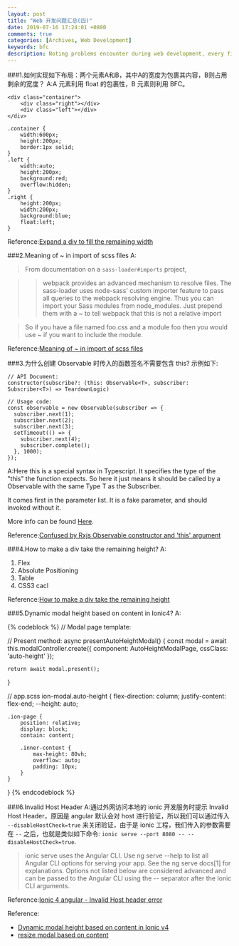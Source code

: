 ```yaml
---
layout: post
title: "Web 开发问题汇总(四)"
date: 2019-07-16 17:24:01 +0800
comments: true
categories: [Archives, Web Development]
keywords: bfc
description: Noting problems encounter during web development, every fifteen problem produce a blog, this is the fourth.
---
```


###1.如何实现如下布局：两个元素A和B，其中A的宽度为包裹其内容，B则占用剩余的宽度？
A:A 元素利用 float 的包裹性，B 元素则利用 BFC。

```
<div class="container">
    <div class="right"></div>
    <div class="left"></div>
</div>

.container {
    width:600px;
    height:200px;
    border:1px solid;
}
.left {
    width:auto;
    height:200px;
    background:red;
    overflow:hidden;
}
.right {
    height:200px;
    width:200px;
    background:blue;
    float:left;
}
```

Reference:[Expand a div to fill the remaining width](https://stackoverflow.com/questions/1260122/expand-a-div-to-fill-the-remaining-width)  

###2.Meaning of ~ in import of scss files
A:

> From documentation on a `sass-loader#imports` project,  

> > webpack provides an advanced mechanism to resolve files. The sass-loader uses node-sass' custom importer feature to pass all queries to the webpack resolving engine. Thus you can import your Sass modules from node_modules. Just prepend them with a ~ to tell webpack that this is not a relative import  

> So if you have a file named foo.css and a module foo then you would use ~ if you want to include the module.

Reference:[Meaning of ~ in import of scss files](https://stackoverflow.com/questions/38880187/meaning-of-in-import-of-scss-files)  

<!--more-->

###3.为什么创建 Observable 时传入的函数签名不需要包含 this? 示例如下:

```
// API Document:
constructor(subscribe?: (this: Observable<T>, subscriber: Subscriber<T>) => TeardownLogic)

// Usage code:
const observable = new Observable(subscriber => {
  subscriber.next(1);
  subscriber.next(2);
  subscriber.next(3);
  setTimeout(() => {
    subscriber.next(4);
    subscriber.complete();
  }, 1000);
});
```

A:Here this is a special syntax in Typescript. It specifies the type of the "this" the function expects. So here it just means it should be called by a Observable with the same Type T as the Subscriber.  

It comes first in the parameter list. It is a fake parameter, and should invoked without it.  

More info can be found [Here](https://github.com/Microsoft/TypeScript/wiki/What's-new-in-TypeScript#specifying-the-type-of-this-for-functions).  

Reference:[Confused by Rxjs Observable constructor and 'this' argument](https://stackoverflow.com/questions/54886652/confused-by-rxjs-observable-constructor-and-this-argument)  

###4.How to make a div take the remaining height?
A:

1. Flex
2. Absolute Positioning
3. Table
4. CSS3 cacl

Reference:[How to make a div take the remaining height](https://www.whitebyte.info/programming/css/how-to-make-a-div-take-the-remaining-height)  

###5.Dynamic modal height based on content in Ionic4?
A:

{% codeblock %}
// Modal page template:
<div class="inner-content">
	<!-- Construct your view hierarchy here-->
</div>

// Present method:
async presentAutoHeightModal() {
	const modal = await this.modalController.create({
      component: AutoHeightModalPage,
      cssClass: 'auto-height'
    });

    return await modal.present();
}

// app.scss
ion-modal.auto-height {
    flex-direction: column;
    justify-content: flex-end;
    --height: auto;
    
    .ion-page {
        position: relative;
        display: block;
        contain: content;

        .inner-content {
            max-height: 80vh;
            overflow: auto;
            padding: 10px;
        }
    }
}
{% endcodeblock %}

###6.Invalid Host Header
A:通过外网访问本地的 ionic 开发服务时提示 Invalid Host Header，原因是 angular 默认会对 host 进行验证，所以我们可以通过传入 `--disableHostCheck=true` 来关闭验证，由于是 ionic 工程，我们传入的参数需要在 `--` 之后，也就是类似如下命令: `ionic serve --port 8080 -- --disableHostCheck=true`.

> ionic serve uses the Angular CLI. Use ng serve --help to list all Angular CLI options for serving your app. See the ng serve docs[1] for explanations. Options not listed below are considered advanced and can be passed to the Angular CLI using the -- separator after the Ionic CLI arguments.

Reference:[Ionic 4 angular - Invalid Host header error](https://community.c9.io/t/ionic-4-angular-invalid-host-header-error/25526)  

Reference:  

* [Dynamic modal height based on content in Ionic v4](https://forum.ionicframework.com/t/dynamic-modal-height-based-on-content-in-ionic-v4/139595)  
* [resize modal based on content](https://github.com/ionic-team/ionic/issues/16852)  



